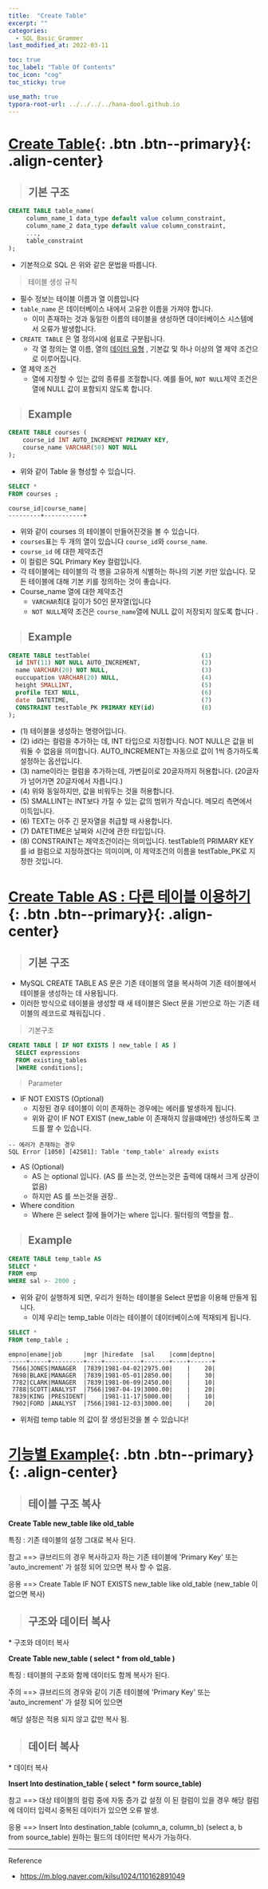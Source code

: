 ```yaml
---
title:  "Create Table"
excerpt: ""
categories:
  - SQL_Basic_Grammer
last_modified_at: 2022-03-11

toc: true
toc_label: "Table Of Contents"
toc_icon: "cog"
toc_sticky: true

use_math: true
typora-root-url: ../../../../hana-dool.github.io
---
```


# [Create Table](#link){: .btn .btn--primary}{: .align-center}

> ## 기본 구조

```sql
CREATE TABLE table_name(
     column_name_1 data_type default value column_constraint,
     column_name_2 data_type default value column_constraint,
     ...,
     table_constraint
);
```

- 기본적으로 SQL 은 위와 같은 문법을 따릅니다. 

> 테이블 생성 규칙

- 필수 정보는 테이블 이름과 열 이름입니다
- `table_name` 은 데이터베이스 내에서 고유한 이름을 가져야 합니다.
  - 이미 존재하는 것과 동일한 이름의 테이블을 생성하면 데이터베이스 시스템에서 오류가 발생합니다.
- `CREATE TABLE` 은 열 정의시에 쉼표로 구분됩니다.
  - 각 열 정의는 열 이름, 열의 [데이터 유형](https://www.sqltutorial.org/sql-data-types/) , 기본값 및 하나 이상의 열 제약 조건으로 이루어집니다.
- 열 제약 조건
  - 열에 지정할 수 있는 값의 종류를 조절합니다.  예를 들어, `NOT NULL`제약 조건은 열에 NULL 값이 포함되지 않도록 합니다.

> ## Example 

```sql
CREATE TABLE courses (
    course_id INT AUTO_INCREMENT PRIMARY KEY,
    course_name VARCHAR(50) NOT NULL
);
```

- 위와 같이 Table 을 형성할 수 있습니다.

```sql
SELECT *
FROM courses ; 
```

```
course_id|course_name|
---------+-----------+
```

- 위와 같이 courses 의 테이블이 만들어진것을 볼 수 있습니다.
- `courses`표는 두 개의 열이 있습니다 `course_id`와 `course_name`.
-  `course_id`  에 대한 제약조건
  - 이 컬럼은 SQL Primary Key 컬럼입니다. 
  - 각 테이블에는 테이블의 각 행을 고유하게 식별하는 하나의 기본 키만 있습니다. 모든 테이블에 대해 기본 키를 정의하는 것이 좋습니다.
- Course_name 열에 대한 제약조건
  - `VARCHAR`최대 길이가 50인 문자열(입니다
  - `NOT NULL`제약 조건은 `course_name`열에 NULL 값이 저장되지 않도록 합니다 .

> ## Example 

```sql
CREATE TABLE testTable(                               (1)
  id INT(11) NOT NULL AUTO_INCREMENT,                 (2)
  name VARCHAR(20) NOT NULL,                          (3)
  ouccupation VARCHAR(20) NULL,                       (4)
  height SMALLINT,                                    (5)
  profile TEXT NULL,                                  (6)
  date  DATETIME,                                     (7)
  CONSTRAINT testTable_PK PRIMARY KEY(id)             (8)
);
```

- (1) 테이블을 생성하는 명령어입니다.
- (2) id라는 컬럼을 추가하는 데, INT 타입으로 지정합니다. NOT NULL은 값을 비워둘 수 없음을 의미합니다. AUTO_INCREMENT는 자동으로 값이 1씩 증가하도록 설정하는 옵션입니다.
- (3) name이라는 컬럼을 추가하는데, 가변길이로 20글자까지 허용합니다. (20글자가 넘어가면 20글자에서 자릅니다.)
- (4) 위와 동일하지만, 값을 비워두는 것을 허용합니다.
- (5) SMALLINT는 INT보다 가질 수 있는 값의 범위가 작습니다. 메모리 측면에서 이득입니다.
- (6) TEXT는 아주 긴 문자열을 취급할 때 사용합니다.
- (7) DATETIME은 날짜와 시간에 관한 타입입니다.
- (8) CONSTRAINT는 제약조건이라는 의미입니다. testTable의 PRIMARY KEY를 id 컬럼으로 지정하겠다는 의미이며, 이 제약조건의 이름을 testTable_PK로 지정한 것입니다.

# [Create Table AS : 다른 테이블 이용하기](#link){: .btn .btn--primary}{: .align-center}

> ## 기본 구조 

- MySQL CREATE TABLE AS 문은 기존 테이블의 열을 복사하여 기존 테이블에서 테이블을 생성하는 데 사용됩니다.
- 이러한 방식으로 테이블을 생성할 때 새 테이블은 Slect 문을 기반으로 하는 기존 테이블의 레코드로 채워집니다 .

> 기본구조

```sql
CREATE TABLE [ IF NOT EXISTS ] new_table [ AS ] 
  SELECT expressions
  FROM existing_tables
  [WHERE conditions];
```

> Parameter 

- IF NOT EXISTS (Optional)
  - 지정된 경우 테이블이 이미 존재하는 경우에는 에러를 발생하게 됩니다. 
  - 위와 같이 IF NOT EXIST (new_table 이 존재하지 않을떄에만)  생성하도록 코드를 짤 수 있습니다.

```
-- 에러가 존재하는 경우
SQL Error [1050] [42S01]: Table 'temp_table' already exists
```

- AS (Optional)
  - AS 는 optional 입니다. (AS 를 쓰는것, 안쓰는것은 출력에 대해서 크게 상관이 없음)
  - 하지만 AS 를 쓰는것을 권장..
- Where condition
  - Where 은 select 절에 들어가는 where 입니다. 필터링의 역할을 함..

> ## Example

```sql
CREATE TABLE temp_table AS
SELECT *
FROM emp 
WHERE sal >- 2000 ;  
```

- 위와 같이 실행하게 되면, 우리가 원하는 테이블을 Select 문법을 이용해 만들게 됩니다.
  - 이제 우리는 temp_table 이라는 테이블이 데이터베이스에 적재되게 됩니다.

```sql
SELECT *
FROM temp_table ; 
```

```
empno|ename|job      |mgr |hiredate  |sal    |comm|deptno|
-----+-----+---------+----+----------+-------+----+------+
 7566|JONES|MANAGER  |7839|1981-04-02|2975.00|    |    20|
 7698|BLAKE|MANAGER  |7839|1981-05-01|2850.00|    |    30|
 7782|CLARK|MANAGER  |7839|1981-06-09|2450.00|    |    10|
 7788|SCOTT|ANALYST  |7566|1987-04-19|3000.00|    |    20|
 7839|KING |PRESIDENT|    |1981-11-17|5000.00|    |    10|
 7902|FORD |ANALYST  |7566|1981-12-03|3000.00|    |    20|
```

- 위처럼 temp table 의 값이 잘 생성된것을 볼 수 있습니다!

# [기능별 Example](#link){: .btn .btn--primary}{: .align-center}

> ## 테이블 구조 복사

**Create Table new_table like old_table**

 특징 : 기존 테이블의 설정 그대로 복사 된다.

  참고 ==> 큐브리드의 경우 복사하고자 하는 기존 테이블에 'Primary Key' 또는 'auto_increment' 가 설정 되어 있으면 복사 할 수 없음.

  응용 ==> Create Table IF NOT EXISTS new_table like old_table (new_table 이 없으면 복사)

> ## 구조와 데이터 복사 

\* 구조와 데이터 복사

**Create Table new_table ( select \* from old_table )**

 ﻿특징 : 테이블의 구조와 함께 데이터도 함께 복사가 된다.

   주의 ==> 큐브리드의 경우와 같이 기존 테이블에 'Primary Key' 또는 'auto_increment' 가 설정 되어 있으면

​    해당 설정은 적용 되지 않고 값만 복사 됨.

> ## 데이터 복사

\* 데이터 복사

**Insert Into destination_table ( select \* form source_table)**

 참고 ==> 대상 테이블의 컬럼 중에 자동 증가 값 설정 이 된 컬럼이 있을 경우 해당 컬럼에 데이터 입력시 중복된 데이터가 있으면 오류 발생.

 응용 ==> Insert Into destination_table (column_a, column_b) (select a, b from source_table) 원하는 필드의 데이터만 복사가 가능하다.



---

Reference

- https://m.blog.naver.com/kilsu1024/110162891049
